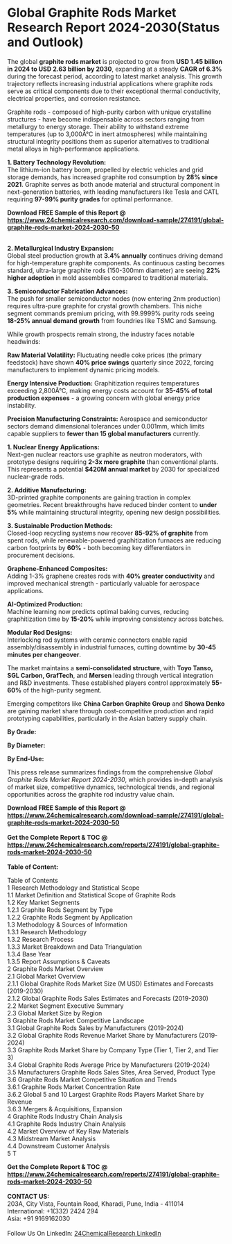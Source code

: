 <h1>Global Graphite Rods Market Research Report 2024-2030(Status and Outlook)</h1><p>The global <strong>graphite rods market</strong> is projected to grow from <strong>USD 1.45 billion in 2024 to USD 2.63 billion by 2030</strong>, expanding at a steady <strong>CAGR of 6.3%</strong> during the forecast period, according to latest market analysis. This growth trajectory reflects increasing industrial applications where graphite rods serve as critical components due to their exceptional thermal conductivity, electrical properties, and corrosion resistance.</p><p>Graphite rods - composed of high-purity carbon with unique crystalline structures - have become indispensable across sectors ranging from metallurgy to energy storage. Their ability to withstand extreme temperatures (up to 3,000Â°C in inert atmospheres) while maintaining structural integrity positions them as superior alternatives to traditional metal alloys in high-performance applications.</p><p><strong>1. Battery Technology Revolution:</strong><br>
The lithium-ion battery boom, propelled by electric vehicles and grid storage demands, has increased graphite rod consumption by <strong>28% since 2021</strong>. Graphite serves as both anode material and structural component in next-generation batteries, with leading manufacturers like Tesla and CATL requiring <strong>97-99% purity grades</strong> for optimal performance.</p><div><b>Download FREE Sample of this Report @ 
            <a href="https://www.24chemicalresearch.com/download-sample/274191/global-graphite-rods-market-2024-2030-50">
            https://www.24chemicalresearch.com/download-sample/274191/global-graphite-rods-market-2024-2030-50</a></b></div><br><p><strong>2. Metallurgical Industry Expansion:</strong><br>
Global steel production growth at <strong>3.4% annually</strong> continues driving demand for high-temperature graphite components. As continuous casting becomes standard, ultra-large graphite rods (150-300mm diameter) are seeing <strong>22% higher adoption</strong> in mold assemblies compared to traditional materials.</p><p><strong>3. Semiconductor Fabrication Advances:</strong><br>
The push for smaller semiconductor nodes (now entering 2nm production) requires ultra-pure graphite for crystal growth chambers. This niche segment commands premium pricing, with 99.9999% purity rods seeing <strong>18-25% annual demand growth</strong> from foundries like TSMC and Samsung.</p><p>While growth prospects remain strong, the industry faces notable headwinds:</p><p><strong>Raw Material Volatility:</strong> Fluctuating needle coke prices (the primary feedstock) have shown <strong>40% price swings</strong> quarterly since 2022, forcing manufacturers to implement dynamic pricing models.</p><p><strong>Energy Intensive Production:</strong> Graphitization requires temperatures exceeding 2,800Â°C, making energy costs account for <strong>35-45% of total production expenses</strong> - a growing concern with global energy price instability.</p><p><strong>Precision Manufacturing Constraints:</strong> Aerospace and semiconductor sectors demand dimensional tolerances under 0.001mm, which limits capable suppliers to <strong>fewer than 15 global manufacturers</strong> currently.</p><p><strong>1. Nuclear Energy Applications:</strong><br>
Next-gen nuclear reactors use graphite as neutron moderators, with prototype designs requiring <strong>2-3x more graphite</strong> than conventional plants. This represents a potential <strong>$420M annual market</strong> by 2030 for specialized nuclear-grade rods.</p><p><strong>2. Additive Manufacturing:</strong><br>
3D-printed graphite components are gaining traction in complex geometries. Recent breakthroughs have reduced binder content to <strong>under 5%</strong> while maintaining structural integrity, opening new design possibilities.</p><p><strong>3. Sustainable Production Methods:</strong><br>
Closed-loop recycling systems now recover <strong>85-92% of graphite</strong> from spent rods, while renewable-powered graphitization furnaces are reducing carbon footprints by <strong>60%</strong> - both becoming key differentiators in procurement decisions.</p><p><strong>Graphene-Enhanced Composites:</strong><br>
    Adding 1-3% graphene creates rods with <strong>40% greater conductivity</strong> and improved mechanical strength - particularly valuable for aerospace applications.</p><p><strong>AI-Optimized Production:</strong><br>
    Machine learning now predicts optimal baking curves, reducing graphitization time by <strong>15-20%</strong> while improving consistency across batches.</p><p><strong>Modular Rod Designs:</strong><br>
    Interlocking rod systems with ceramic connectors enable rapid assembly/disassembly in industrial furnaces, cutting downtime by <strong>30-45 minutes per changeover</strong>.</p><p>The market maintains a <strong>semi-consolidated structure</strong>, with <strong>Toyo Tanso, SGL Carbon, GrafTech</strong>, and <strong>Mersen</strong> leading through vertical integration and R&amp;D investments. These established players control approximately <strong>55-60%</strong> of the high-purity segment.</p><p>Emerging competitors like <strong>China Carbon Graphite Group</strong> and <strong>Showa Denko</strong> are gaining market share through cost-competitive production and rapid prototyping capabilities, particularly in the Asian battery supply chain.</p><p><strong>By Grade:</strong></p><p><strong>By Diameter:</strong></p><p><strong>By End-Use:</strong></p><p>This press release summarizes findings from the comprehensive <em>Global Graphite Rods Market Report 2024-2030</em>, which provides in-depth analysis of market size, competitive dynamics, technological trends, and regional opportunities across the graphite rod industry value chain.</p><div><b>Download FREE Sample of this Report @ 
            <a href="https://www.24chemicalresearch.com/download-sample/274191/global-graphite-rods-market-2024-2030-50">
            https://www.24chemicalresearch.com/download-sample/274191/global-graphite-rods-market-2024-2030-50</a></b></div><br><div><b>Get the Complete Report & TOC @ 
            <a href="https://www.24chemicalresearch.com/reports/274191/global-graphite-rods-market-2024-2030-50">
            https://www.24chemicalresearch.com/reports/274191/global-graphite-rods-market-2024-2030-50</a></b></div><br>
            <b>Table of Content:</b><p>Table of Contents<br />
1 Research Methodology and Statistical Scope<br />
1.1 Market Definition and Statistical Scope of Graphite Rods<br />
1.2 Key Market Segments<br />
1.2.1 Graphite Rods Segment by Type<br />
1.2.2 Graphite Rods Segment by Application<br />
1.3 Methodology & Sources of Information<br />
1.3.1 Research Methodology<br />
1.3.2 Research Process<br />
1.3.3 Market Breakdown and Data Triangulation<br />
1.3.4 Base Year<br />
1.3.5 Report Assumptions & Caveats<br />
2 Graphite Rods Market Overview<br />
2.1 Global Market Overview<br />
2.1.1 Global Graphite Rods Market Size (M USD) Estimates and Forecasts (2019-2030)<br />
2.1.2 Global Graphite Rods Sales Estimates and Forecasts (2019-2030)<br />
2.2 Market Segment Executive Summary<br />
2.3 Global Market Size by Region<br />
3 Graphite Rods Market Competitive Landscape<br />
3.1 Global Graphite Rods Sales by Manufacturers (2019-2024)<br />
3.2 Global Graphite Rods Revenue Market Share by Manufacturers (2019-2024)<br />
3.3 Graphite Rods Market Share by Company Type (Tier 1, Tier 2, and Tier 3)<br />
3.4 Global Graphite Rods Average Price by Manufacturers (2019-2024)<br />
3.5 Manufacturers Graphite Rods Sales Sites, Area Served, Product Type<br />
3.6 Graphite Rods Market Competitive Situation and Trends<br />
3.6.1 Graphite Rods Market Concentration Rate<br />
3.6.2 Global 5 and 10 Largest Graphite Rods Players Market Share by Revenue<br />
3.6.3 Mergers & Acquisitions, Expansion<br />
4 Graphite Rods Industry Chain Analysis<br />
4.1 Graphite Rods Industry Chain Analysis<br />
4.2 Market Overview of Key Raw Materials<br />
4.3 Midstream Market Analysis<br />
4.4 Downstream Customer Analysis<br />
5 T</p><div><b>Get the Complete Report & TOC @ 
            <a href="https://www.24chemicalresearch.com/reports/274191/global-graphite-rods-market-2024-2030-50">
            https://www.24chemicalresearch.com/reports/274191/global-graphite-rods-market-2024-2030-50</a></b></div><br><b>CONTACT US:</b><br>
            203A, City Vista, Fountain Road, Kharadi, Pune, India - 411014<br>
            International: +1(332) 2424 294<br>
            Asia: +91 9169162030 <br><br>
            Follow Us On LinkedIn: <a href="https://www.linkedin.com/company/24chemicalresearch/">24ChemicalResearch LinkedIn</a>